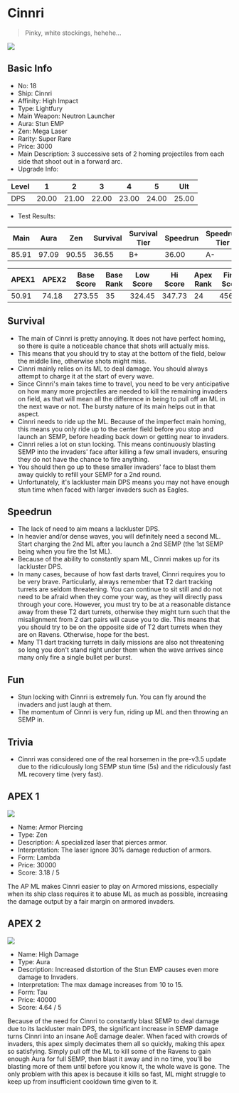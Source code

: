# Cinnri

> Pinky, white stockings, hehehe...

<img src="/ships/ship_18.png" style={{zoom:1}}/>

## Basic Info

- No: 18
- Ship: Cinnri
- Affinity: High Impact
- Type: Lightfury
- Main Weapon: Neutron Launcher
- Aura: Stun EMP
- Zen: Mega Laser
- Rarity: Super Rare
- Price: 3000
- Main Description: 3 successive sets of 2 homing projectiles from each side that shoot out in a forward arc.
- Upgrade Info: 

| Level | 1 | 2 | 3 | 4 | 5 | Ult |
|--|--|--|--|--|--|--|
| DPS | 20.00 | 21.00 | 22.00 | 23.00 | 24.00 | 25.00 |

- Test Results: 

| Main | Aura | Zen | Survival | Survival Tier | Speedrun | Speedrun Tier | Fun | Fun Tier |
|--|--|--|--|--|--|--|--|--|
| 85.91 | 97.09 | 90.55 | 36.55 | B+ | 36.00 | A- | 36.00 | B+ |

| APEX1 | APEX2 | Base Score | Base Rank | Low Score | Hi Score | Apex Rank | Final Score | FinalRank |
|--|--|--|--|--|--|--|--|--|
| 50.91 | 74.18 | 273.55 | 35 | 324.45 | 347.73 | 24 | 456.27 | 23 |

## Survival

- The main of Cinnri is pretty annoying. It does not have perfect homing, so there is quite a noticeable chance that shots will actually miss.
- This means that you should try to stay at the bottom of the field, below the middle line, otherwise shots might miss.
- Cinnri mainly relies on its ML to deal damage. You should always attempt to charge it at the start of every wave.
- Since Cinnri's main takes time to travel, you need to be very anticipative on how many more projectiles are needed to kill the remaining invaders on field, as that will mean all the difference in being to pull off an ML in the next wave or not. The bursty nature of its main helps out in that aspect.
- Cinnri needs to ride up the ML. Because of the imperfect main homing, this means you only ride up to the center field before you stop and launch an SEMP, before heading back down or getting near to invaders.
- Cinnri relies a lot on stun locking. This means continuously blasting SEMP into the invaders' face after killing a few small invaders, ensuring they do not have the chance to fire anything.
- You should then go up to these smaller invaders' face to blast them away quickly to refill your SEMP for a 2nd round.
- Unfortunately, it's lackluster main DPS means you may not have enough stun time when faced with larger invaders such as Eagles.

## Speedrun

- The lack of need to aim means a lackluster DPS.
- In heavier and/or dense waves, you will definitely need a second ML. Start charging the 2nd ML after you launch a 2nd SEMP (the 1st SEMP being when you fire the 1st ML).
- Because of the ability to constantly spam ML, Cinnri makes up for its lackluster DPS.
- In many cases, because of how fast darts travel, Cinnri requires you to be very brave. Particularly, always remember that T2 dart tracking turrets are seldom threatening. You can continue to sit still and do not need to be afraid when they come your way, as they will directly pass through your core. However, you must try to be at a reasonable distance away from these T2 dart turrets, otherwise they might turn such that the misalignment from 2 dart pairs will cause you to die. This means that you should try to be on the opposite side of T2 dart turrets when they are on Ravens. Otherwise, hope for the best.
- Many T1 dart tracking turrets in daily missions are also not threatening so long you don't stand right under them when the wave arrives since many only fire a single bullet per burst.

## Fun

- Stun locking with Cinnri is extremely fun. You can fly around the invaders and just laugh at them.
- The momentum of Cinnri is very fun, riding up ML and then throwing an SEMP in.

## Trivia

- Cinnri was considered one of the real horsemen in the pre-v3.5 update due to the ridiculously long SEMP stun time (5s) and the ridiculously fast ML recovery time (very fast).

## APEX 1

<img src="/ships/ship_18_apex_1.png" style={{zoom:1}}/>

- Name: Armor Piercing
- Type: Zen
- Description: A specialized laser that pierces armor.
- Interpretation: The laser ignore 30% damage reduction of armors.
- Form: Lambda
- Price: 30000
- Score: 3.18 / 5

The AP ML makes Cinnri easier to play on Armored missions, especially when its ship class requires it to abuse ML as much as possible, increasing the damage output by a fair margin on armored invaders.

## APEX 2

<img src="/ships/ship_18_apex_2.png" style={{zoom:1}}/>

- Name: High Damage
- Type: Aura
- Description: Increased distortion of the Stun EMP causes even more damage to Invaders.
- Interpretation: The max damage increases from 10 to 15.
- Form: Tau
- Price: 40000
- Score: 4.64 / 5

Because of the need for Cinnri to constantly blast SEMP to deal damage due to its lackluster main DPS, the significant increase in SEMP damage turns Cinnri into an insane AoE damage dealer. When faced with crowds of invaders, this apex simply decimates them all so quickly, making this apex so satisfying. Simply pull off the ML to kill some of the Ravens to gain enough Aura for full SEMP, then blast it away and in no time, you'll be blasting more of them until before you know it, the whole wave is gone. The only problem with this apex is because it kills so fast, ML might struggle to keep up from insufficient cooldown time given to it.
